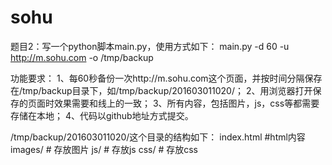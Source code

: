 # sohu
题目2：写一个python脚本main.py，使用方式如下：
main.py -d 60 -u http://m.sohu.com -o /tmp/backup 

功能要求：
1、每60秒备份一次http://m.sohu.com这个页面，并按时间分隔保存在/tmp/backup目录下，如/tmp/backup/201603011020/；
2、用浏览器打开保存的页面时效果需要和线上的一致；
3、所有内容，包括图片，js，css等都需要存储在本地；
4、代码以github地址方式提交。

/tmp/backup/201603011020/这个目录的结构如下：
index.html  #html内容
images/  # 存放图片
js/  # 存放js
css/  # 存放css 
